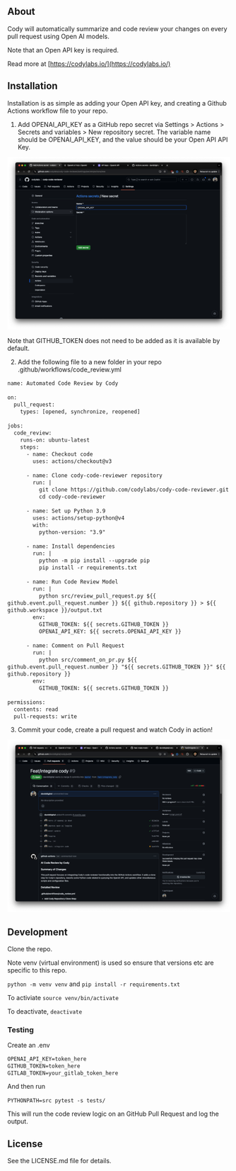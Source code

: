 ## About

Cody will automatically summarize and code review your changes on every pull request using Open AI models.

Note that an Open API key is required.

Read more at [https://codylabs.io/](https://codylabs.io/)

## Installation

Installation is as simple as adding your Open API key, and creating a Github Actions workflow file to your repo.

1. Add OPENAI_API_KEY as a GitHub repo secret via Settings > Actions > Secrets and variables > New repository secret. The variable name should be OPENAI_API_KEY, and the value should be your Open API API Key.

![Add secrets](add_a_secret_image.png)

Note that GITHUB_TOKEN does not need to be added as it is available by default.

2. Add the following file to a new folder in your repo .github/workflows/code_review.yml

```
name: Automated Code Review by Cody

on:
  pull_request:
    types: [opened, synchronize, reopened]

jobs:
  code_review:
    runs-on: ubuntu-latest
    steps:
      - name: Checkout code
        uses: actions/checkout@v3

      - name: Clone cody-code-reviewer repository
        run: |
          git clone https://github.com/codylabs/cody-code-reviewer.git
          cd cody-code-reviewer

      - name: Set up Python 3.9
        uses: actions/setup-python@v4
        with:
          python-version: "3.9"

      - name: Install dependencies
        run: |
          python -m pip install --upgrade pip
          pip install -r requirements.txt

      - name: Run Code Review Model
        run: |
          python src/review_pull_request.py ${{ github.event.pull_request.number }} ${{ github.repository }} > ${{ github.workspace }}/output.txt
        env:
          GITHUB_TOKEN: ${{ secrets.GITHUB_TOKEN }}
          OPENAI_API_KEY: ${{ secrets.OPENAI_API_KEY }}

      - name: Comment on Pull Request
        run: |
          python src/comment_on_pr.py ${{ github.event.pull_request.number }} "${{ secrets.GITHUB_TOKEN }}" ${{ github.repository }}
        env:
          GITHUB_TOKEN: ${{ secrets.GITHUB_TOKEN }}

permissions:
  contents: read
  pull-requests: write
```

3. Commit your code, create a pull request and watch Cody in action!

![PR Code Review Image](pr_code_review.png)

## Development

Clone the repo.

Note venv (virtual environment) is used so ensure that versions etc are specific to this repo.

`python -m venv venv` and
`pip install -r requirements.txt`

To activiate
`source venv/bin/activate`

To deactivate, `deactivate`

### Testing

Create an .env

```
OPENAI_API_KEY=token_here
GITHUB_TOKEN=token_here
GITLAB_TOKEN=your_gitlab_token_here
```

And then run

`PYTHONPATH=src pytest -s tests/`

This will run the code review logic on an GitHub Pull Request and log the output.

## License

See the LICENSE.md file for details.
